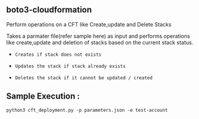## boto3-cloudformation

Perform operations on a CFT like Create,update and Delete Stacks

Takes a parmater file(refer sample here) as input and performs operations like create,update and deletion of stacks based on the current stack status.

- `Creates if stack does not exists`

- `Updates the stack if stack already exists`

- `Deletes the stack if it cannot be updated / created`


## Sample Execution :

```
python3 cft_deployment.py -p parameters.json -e test-account
